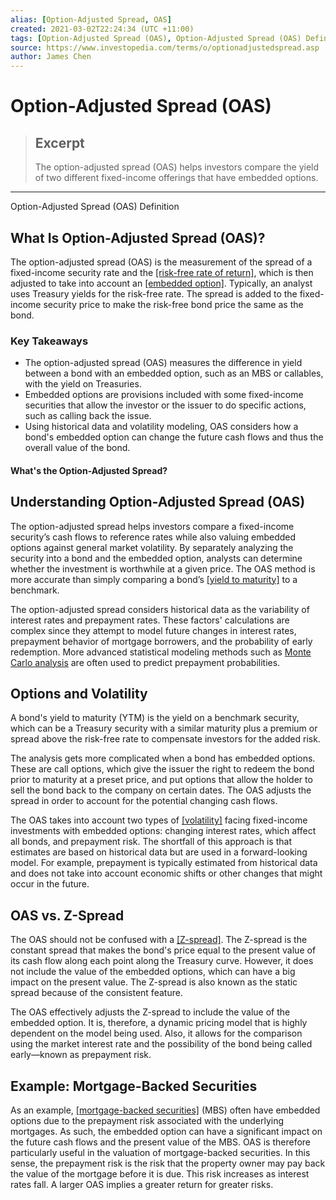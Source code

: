 ```yaml
---
alias: [Option-Adjusted Spread, OAS]
created: 2021-03-02T22:24:34 (UTC +11:00)
tags: [Option-Adjusted Spread (OAS), Option-Adjusted Spread (OAS) Definition]
source: https://www.investopedia.com/terms/o/optionadjustedspread.asp
author: James Chen
---
```


# Option-Adjusted Spread (OAS)

> ## Excerpt
> The option-adjusted spread (OAS) helps investors compare the yield of two different fixed-income offerings that have embedded options.

---

Option-Adjusted Spread (OAS) Definition
## What Is Option-Adjusted Spread (OAS)?

The option-adjusted spread (OAS) is the measurement of the spread of a fixed-income security rate and the [[risk-free rate of return]](https://www.investopedia.com/terms/r/risk-freerate.asp), which is then adjusted to take into account an [[embedded option]](https://www.investopedia.com/terms/e/embeddedoption.asp). Typically, an analyst uses Treasury yields for the risk-free rate. The spread is added to the fixed-income security price to make the risk-free bond price the same as the bond.

### Key Takeaways

-   The option-adjusted spread (OAS) measures the difference in yield between a bond with an embedded option, such as an MBS or callables, with the yield on Treasuries.
-   Embedded options are provisions included with some fixed-income securities that allow the investor or the issuer to do specific actions, such as calling back the issue.
-   Using historical data and volatility modeling, OAS considers how a bond's embedded option can change the future cash flows and thus the overall value of the bond.

#### What's the Option-Adjusted Spread?

## Understanding Option-Adjusted Spread (OAS)

The option-adjusted spread helps investors compare a fixed-income security’s cash flows to reference rates while also valuing embedded options against general market volatility. By separately analyzing the security into a bond and the embedded option, analysts can determine whether the investment is worthwhile at a given price. The OAS method is more accurate than simply comparing a bond’s [[yield to maturity]](https://www.investopedia.com/terms/y/yieldtomaturity.asp) to a benchmark.

The option-adjusted spread considers historical data as the variability of interest rates and prepayment rates. These factors' calculations are complex since they attempt to model future changes in interest rates, prepayment behavior of mortgage borrowers, and the probability of early redemption. More advanced statistical modeling methods such as [Monte Carlo analysis](https://www.investopedia.com/terms/m/montecarlosimulation.asp) are often used to predict prepayment probabilities.

## Options and Volatility

A bond's yield to maturity (YTM) is the yield on a benchmark security, which can be a Treasury security with a similar maturity plus a premium or spread above the risk-free rate to compensate investors for the added risk.

The analysis gets more complicated when a bond has embedded options. These are call options, which give the issuer the right to redeem the bond prior to maturity at a preset price, and put options that allow the holder to sell the bond back to the company on certain dates. The OAS adjusts the spread in order to account for the potential changing cash flows.

The OAS takes into account two types of [[volatility]](https://www.investopedia.com/terms/v/volatility.asp) facing fixed-income investments with embedded options: changing interest rates, which affect all bonds, and prepayment risk. The shortfall of this approach is that estimates are based on historical data but are used in a forward-looking model. For example, prepayment is typically estimated from historical data and does not take into account economic shifts or other changes that might occur in the future.

## OAS vs. Z-Spread

The OAS should not be confused with a [[Z-spread]](https://www.investopedia.com/terms/z/zspread.asp). The Z-spread is the constant spread that makes the bond's price equal to the present value of its cash flow along each point along the Treasury curve. However, it does not include the value of the embedded options, which can have a big impact on the present value. The Z-spread is also known as the static spread because of the consistent feature.

The OAS effectively adjusts the Z-spread to include the value of the embedded option. It is, therefore, a dynamic pricing model that is highly dependent on the model being used. Also, it allows for the comparison using the market interest rate and the possibility of the bond being called early—known as prepayment risk.

## Example: Mortgage-Backed Securities

As an example, [[mortgage-backed securities]](https://www.investopedia.com/terms/m/mbs.asp) (MBS) often have embedded options due to the prepayment risk associated with the underlying mortgages. As such, the embedded option can have a significant impact on the future cash flows and the present value of the MBS. OAS is therefore particularly useful in the valuation of mortgage-backed securities. In this sense, the prepayment risk is the risk that the property owner may pay back the value of the mortgage before it is due. This risk increases as interest rates fall. A larger OAS implies a greater return for greater risks.
